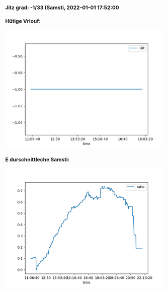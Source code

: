 ### Jitz grad: -1/33 (Samsti, 2022-01-01 17:52:00

### Hütige Vrlouf:
![Graph](Today.png)

### E durschnittleche Samsti:
![Graph](Samsti.png)